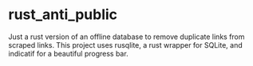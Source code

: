 # rust_anti_public
Just a rust version of an offline database to remove duplicate links from scraped links.
This project uses rusqlite, a rust wrapper for SQLite, and indicatif for a beautiful progress bar.
